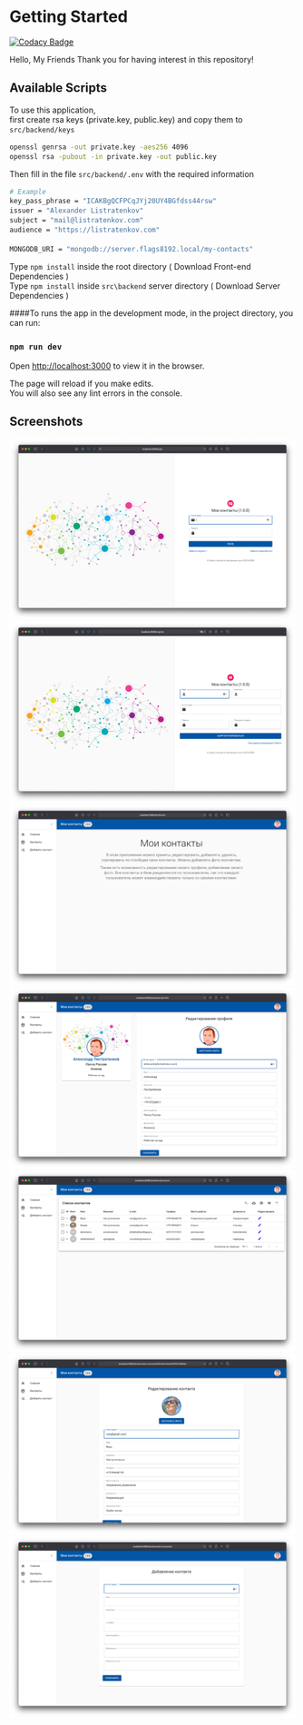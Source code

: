 # Getting Started

[![Codacy Badge](https://app.codacy.com/project/badge/Grade/fb97c9e747bd47f794ec2106d99c08b8)](https://www.codacy.com/gh/flags8192/my-contacts/dashboard?utm_source=github.com&amp;utm_medium=referral&amp;utm_content=flags8192/my-contacts&amp;utm_campaign=Badge_Grade)

Hello, My Friends
Thank you for having interest in this repository!

## Available Scripts

To use this application,\
first create rsa keys (private.key, public.key) and copy them to `src/backend/keys`

```bash
openssl genrsa -out private.key -aes256 4096
openssl rsa -pubout -in private.key -out public.key
```

Then fill in the file `src/backend/.env` with the required information

```bash
# Example
key_pass_phrase = "ICAKBgQCFPCqJYj20UY4BGfdss44rsw"
issuer = "Alexander Listratenkov"
subject = "mail@listratenkov.com"
audience = "https://listratenkov.com"

MONGODB_URI = "mongodb://server.flags8192.local/my-contacts"
```

Type `npm install` inside the root directory ( Download Front-end Dependencies )\
Type `npm install` inside `src\backend` server directory ( Download Server Dependencies )

####To runs the app in the development mode, in the project directory, you can run:

### `npm run dev`

Open [http://localhost:3000](http://localhost:3000) to view it in the browser.

The page will reload if you make edits.\
You will also see any lint errors in the console.

## Screenshots
![Login](screenshots/login.png)
![Register](screenshots/register.png)
![Home](screenshots/home.png)
![Profile](screenshots/profile.png)
![Contacts](screenshots/contacts.png)
![EditContact](screenshots/editcontact.png)
![AddContact](screenshots/addcontact.png)
